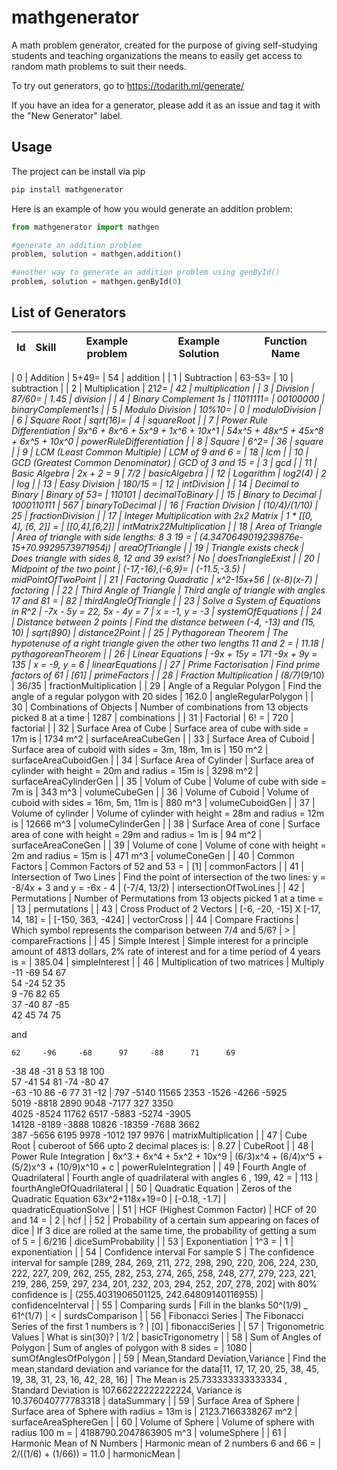 # mathgenerator

A math problem generator, created for the purpose of giving self-studying students and teaching organizations the means to easily get access to random math problems to suit their needs.

To try out generators, go to <https://todarith.ml/generate/>

If you have an idea for a generator, please add it as an issue and tag it with the "New Generator" label.

## Usage

The project can be install via pip

```bash
pip install mathgenerator
```

Here is an example of how you would generate an addition problem:

```python
from mathgenerator import mathgen

#generate an addition problem
problem, solution = mathgen.addition()

#another way to generate an addition problem using genById()
problem, solution = mathgen.genById(0)
```

## List of Generators

| Id   | Skill                             | Example problem    | Example Solution      | Function Name            |
|------|-----------------------------------|--------------------|-----------------------|--------------------------|

| 0 | Addition | 5+49= | 54 | addition |
| 1 | Subtraction | 63-53= | 10 | subtraction |
| 2 | Multiplication | 21*2= | 42 | multiplication |
| 3 | Division | 87/60= | 1.45 | division |
| 4 | Binary Complement 1s | 11011111= | 00100000 | binaryComplement1s |
| 5 | Modulo Division | 10%10= | 0 | moduloDivision |
| 6 | Square Root | sqrt(16)= | 4 | squareRoot |
| 7 | Power Rule Differentiation | 9x^6 + 8x^6 + 5x^9 + 1x^6 + 10x^1 | 54x^5 + 48x^5 + 45x^8 + 6x^5 + 10x^0 | powerRuleDifferentiation |
| 8 | Square | 6^2= | 36 | square |
| 9 | LCM (Least Common Multiple) | LCM of 9 and 6 = | 18 | lcm |
| 10 | GCD (Greatest Common Denominator) | GCD of 3 and 15 =  | 3 | gcd |
| 11 | Basic Algebra | 2x + 2 = 9 | 7/2 | basicAlgebra |
| 12 | Logarithm | log2(4) | 2 | log |
| 13 | Easy Division | 180/15 =  | 12 | intDivision |
| 14 | Decimal to Binary | Binary of 53= | 110101 | decimalToBinary |
| 15 | Binary to Decimal | 1000110111 | 567 | binaryToDecimal |
| 16 | Fraction Division | (10/4)/(1/10) | 25 | fractionDivision |
| 17 | Integer Multiplication with 2x2 Matrix | 1 * [[0, 4], [6, 2]] =  | [[0,4],[6,2]] | intMatrix22Multiplication |
| 18 | Area of Triangle | Area of triangle with side lengths: 8 3 19 =  | (4.3470649019239876e-15+70.9929573971954j) | areaOfTriangle |
| 19 | Triangle exists check | Does triangle with sides 8, 12 and 39 exist? | No | doesTriangleExist |
| 20 | Midpoint of the two point | (-17,-16),(-6,9)= | (-11.5,-3.5) | midPointOfTwoPoint |
| 21 | Factoring Quadratic | x^2-15x+56 | (x-8)(x-7) | factoring |
| 22 | Third Angle of Triangle | Third angle of triangle with angles 17 and 81 =  | 82 | thirdAngleOfTriangle |
| 23 | Solve a System of Equations in R^2 | -7x - 5y = 22, 5x - 4y = 7 | x = -1, y = -3 | systemOfEquations |
| 24 | Distance between 2 points | Find the distance between (-4, -13) and (15, 10) | sqrt(890) | distance2Point |
| 25 | Pythagorean Theorem | The hypotenuse of a right triangle given the other two lengths 11 and 2 =  | 11.18 | pythagoreanTheorem |
| 26 | Linear Equations | -9x + 15y = 171
-9x + 9y = 135 | x = -9, y = 6 | linearEquations |
| 27 | Prime Factorisation | Find prime factors of 61 | [61] | primeFactors |
| 28 | Fraction Multiplication | (8/7)*(9/10) | 36/35 | fractionMultiplication |
| 29 | Angle of a Regular Polygon | Find the angle of a regular polygon with 20 sides | 162.0 | angleRegularPolygon |
| 30 | Combinations of Objects | Number of combinations from 13 objects picked 8 at a time  | 1287 | combinations |
| 31 | Factorial | 6! =  | 720 | factorial |
| 32 | Surface Area of Cube | Surface area of cube with side = 17m is | 1734 m^2 | surfaceAreaCubeGen |
| 33 | Surface Area of Cuboid | Surface area of cuboid with sides = 3m, 18m, 1m is | 150 m^2 | surfaceAreaCuboidGen |
| 34 | Surface Area of Cylinder | Surface area of cylinder with height = 20m and radius = 15m is | 3298 m^2 | surfaceAreaCylinderGen |
| 35 | Volum of Cube | Volume of cube with side = 7m is | 343 m^3 | volumeCubeGen |
| 36 | Volume of Cuboid | Volume of cuboid with sides = 16m, 5m, 11m is | 880 m^3 | volumeCuboidGen |
| 37 | Volume of cylinder | Volume of cylinder with height = 28m and radius = 12m is | 12666 m^3 | volumeCylinderGen |
| 38 | Surface Area of cone | Surface area of cone with height = 29m and radius = 1m is | 94 m^2 | surfaceAreaConeGen |
| 39 | Volume of cone | Volume of cone with height = 2m and radius = 15m is | 471 m^3 | volumeConeGen |
| 40 | Common Factors | Common Factors of 52 and 53 =  | [1] | commonFactors |
| 41 | Intersection of Two Lines | Find the point of intersection of the two lines: y = -8/4x + 3 and y = -6x - 4 | (-7/4, 13/2) | intersectionOfTwoLines |
| 42 | Permutations | Number of Permutations from 13 objects picked 1 at a time =   | 13 | permutations |
| 43 | Cross Product of 2 Vectors | [-6, -20, -15] X [-17, 14, 18] =  | [-150, 363, -424] | vectorCross |
| 44 | Compare Fractions | Which symbol represents the comparison between 7/4 and 5/6? | > | compareFractions |
| 45 | Simple Interest | Simple interest for a principle amount of 4813 dollars, 2% rate of interest and for a time period of 4 years is =  | 385.04 | simpleInterest |
| 46 | Multiplication of two matrices | Multiply 
   -11     -69      54      67  
    54     -24      52      35  
     9     -76      82      65  
    37     -40      87     -85  
    42      45      74      75  

 and 

    62     -96     -68      97     -88      71      69  
   -38      48     -31       8      53      18     100  
    57     -41      54      81     -74     -80      47  
   -63     -10      86      -6      77      31     -12   |    797   -5140   11565    2353   -1526   -4266   -5925  
  5019   -8818    2890    9048   -7177     327    3350  
  4025   -8524   11762    6517   -5883   -5274   -3905  
 14128   -8189   -3888   10826  -18359   -7688    3662  
   387   -5656    6195    9978   -1012     197    9976   | matrixMultiplication |
| 47 | Cube Root | cuberoot of 566 upto 2 decimal places is: | 8.27 | CubeRoot |
| 48 | Power Rule Integration | 6x^3 + 6x^4 + 5x^2 + 10x^9 | (6/3)x^4 + (6/4)x^5 + (5/2)x^3 + (10/9)x^10 + c | powerRuleIntegration |
| 49 | Fourth Angle of Quadrilateral | Fourth angle of quadrilateral with angles 6 , 199, 42 = | 113 | fourthAngleOfQuadrilateral |
| 50 | Quadratic Equation | Zeros of the Quadratic Equation 63x^2+118x+19=0 | [-0.18, -1.7] | quadraticEquationSolve |
| 51 | HCF (Highest Common Factor) | HCF of 20 and 14 =  | 2 | hcf |
| 52 | Probability of a certain sum appearing on faces of dice | If 3 dice are rolled at the same time, the probability of getting a sum of 5 = | 6/216 | diceSumProbability |
| 53 | Exponentiation | 1^3 = | 1 | exponentiation |
| 54 | Confidence interval For sample S | The confidence interval for sample [289, 284, 269, 211, 272, 298, 290, 220, 206, 224, 230, 222, 227, 209, 262, 255, 282, 253, 274, 265, 258, 248, 277, 279, 223, 221, 219, 286, 259, 297, 234, 201, 232, 203, 294, 252, 207, 278, 202] with 80% confidence is | (255.4031906501125, 242.64809140116955) | confidenceInterval |
| 55 | Comparing surds | Fill in the blanks 50^(1/9) _ 61^(1/7) | < | surdsComparison |
| 56 | Fibonacci Series | The Fibonacci Series of the first 1 numbers is ? | [0] | fibonacciSeries |
| 57 | Trigonometric Values | What is sin(30)? | 1/2 | basicTrigonometry |
| 58 | Sum of Angles of Polygon | Sum of angles of polygon with 8 sides =  | 1080 | sumOfAnglesOfPolygon |
| 59 | Mean,Standard Deviation,Variance | Find the mean,standard deviation and variance for the data[11, 17, 17, 20, 25, 38, 45, 19, 38, 31, 23, 16, 42, 28, 16] | The Mean is 25.733333333333334 , Standard Deviation is 107.66222222222224, Variance is 10.376040777783318 | dataSummary |
| 59 | Surface Area of Sphere | Surface area of Sphere with radius = 13m is | 2123.7166338267 m^2 | surfaceAreaSphereGen |
| 60 | Volume of Sphere | Volume of sphere with radius 100 m =  | 4188790.2047863905 m^3 | volumeSphere |
| 61 | Harmonic Mean of N Numbers | Harmonic mean of 2 numbers 6 and 66 =  |  2/((1/6) + (1/66)) = 11.0 | harmonicMean |
